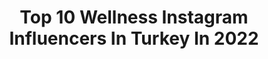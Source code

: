 ---
title: Top 10 Wellness Instagram Influencers In Turkey In 2022
description: >-
  Find top wellness Instagram influencers in Turkey in 2022. Most popular hashtags: #wellness #sa #healthylifestyle.
platform: Instagram
hits: 27
text_top: Discover the most popular Instagram profiles on inBeat.
text_bottom: Our platform aggregates 27 Instagram influencers like this in Turkey for you to contact.
profiles:
  - username: "duygucirakfitpilates"
    fullname: >-
      DUYGU ÇIRAK
    bio: >-
      PILATES TRAINER FITNESS PERSONAL TRAINER TURKEY BIKINI FITNESS CHAMPIONSHIP 🏆🏅 NATIONAL ATHLETE 🏅 WELLNESS COACH FITNESS MODELING
    location: "Turkey"
    followers: 124831
    engagement: 201
    commentsToLikes: 0.016619
    id: ckapbsto317pv0i788jxngket
    verified: false
    hashtags: ""
  - username: "black_pantheres"
    fullname: >-
      N O U N E T T A
    bio: >-
      Digital journey of family, fashion, style, beauty and wellness 🇫🇷🇨🇩
    location: "Turkey"
    followers: 118744
    engagement: 204
    commentsToLikes: 0.016679
    id: ck6ugwohm5m9h0j71hw0s3m0j
    verified: false
    hashtags: "#fashionweek, #model, #stayhome, #fashionshow"
  - username: "ebrarozllpkoca"
    fullname: >-
      ZiN™𝔼𝕓𝕣𝕒𝕣 𝕄𝕦𝕤𝕥𝕒𝕗𝕒 𝕂𝕠𝕔𝕒
    bio: >-
      @mstfakoca_ 21.06💍 Ö.H.Ü BESYO 🎓 Zumba Instructor ZIN™ 💃🏻 Pilates Instructor 🤸🏻‍♀️ Wellness Instructor🏋🏻‍♀️ Beden Eğt Öğrt 🎖 Badminton Coach🏸
    location: "Turkey"
    followers: 4817
    engagement: 1323
    commentsToLikes: 0.021387
    id: ck8tdn2d0400n0j78jkzqepkk
    verified: false
    hashtags: "#anneyim, #tbt, #instagood, #manzararesimleri"
  - username: "wellnesscoach_zefrayigit58"
    fullname: >-
      𝓦𝓸𝓻𝓵𝓭𝓣𝓮𝓪𝓶 𝓩𝓮𝓯𝓻𝓪 🥰 𝓘𝓼𝓶𝓪𝓲𝓵 𝓒𝓲𝓽𝓪
    bio: >-
      Hiç bir his kendinizi fit hissetmeniz kadar Güzel değildir... ürün odaklı değil sonuç odaklı çalışıyoruz 💚Worms💚 Selbstândiges Herbalife Mitglied💚
    location: "Turkey"
    followers: 32581
    engagement: 209
    commentsToLikes: 0.065258
    id: ckf5vwsxfq5sc0j23jlyemas5
    verified: false
    hashtags: "#herbalifedeutschland, #istanbul, #tiktok, #polatl"
  - username: "gizemozdilli"
    fullname: >-
      Gizem Özdilli
    bio: >-
      Digital pr @umutakyuzzz ( draw-b medya) 📕AlfaKitap❤#Gizeminmutfakaşkı #Aşkınlezzeti @alfakitap
    location: "Turkey"
    followers: 152096
    engagement: 225
    commentsToLikes: 0.091027
    id: ck0vvmm8upsiz0i19rxixxdt1
    verified: true
    hashtags: "#bak, #karde, #medical, #day"
  - username: "neslisahduzyatan"
    fullname: >-
      Neslisah Alkoclar
    bio: >-
      @beyzisah info@alphafilmpro.com
    location: "Turkey"
    followers: 554563
    engagement: 649
    commentsToLikes: 0.010701
    id: ck1365vek4w9n0i19lhvd8oae
    verified: true
    hashtags: "#vitd, #wellness, #memekanserifark, #healthyskin"
  - username: "profdrismettamer"
    fullname: >-
      İsmet Tamer
    bio: >-
      İstinye Üniversitesi Tıp Fakültesi Liv Hospital afs’86 Cerrahpaşa’92 #sağlıklıyaşam #sağlıklıbeslenme #estetik#bütünselsağlık#antiaging#sporcusağlığı
    location: "Turkey"
    followers: 20034
    engagement: 449
    commentsToLikes: 0.031425
    id: ck8td1yma1iwa0j780nm7j63d
    verified: false
    hashtags: "#nutrition, #diyet, #hipertansiyon, #doktorlar"
  - username: "draytackaradag"
    fullname: >-
      Aytac Karadag
    bio: >-
      Fonksiyonel Tıp, Bütüncül Tıp, İç Hastalıkları (Dahiliye) Uzmanı ONLİNE RANDEVU / DANIŞMANLIK HİZMETİ *05529505151*@officialnurullahgunes *
    location: "Turkey"
    followers: 31088
    engagement: 506
    commentsToLikes: 0.074444
    id: ck15s8k1abrqw0i19xza1ewkl
    verified: false
    hashtags: "#draytackaradag, #detoks, #detox, #corona"
  - username: "drgurkankubilay"
    fullname: >-
      Dr Gürkan Kubilay
    bio: >-
      İç Hast. Uzm. KızBabası❤️ 👍Obezite Tedavisi 👍İnsülin Bıraktırma(T2DM) 👍Probiyotik Beslenme 👍Yedire Yedire Zayıflatma ☎️02167090708☎️02125566071
    location: "Turkey"
    followers: 109493
    engagement: 231
    commentsToLikes: 0.049718
    id: ck8sx70szgd8g0j782rpbnoym
    verified: false
    hashtags: "#ins, #onlinediet, #wellness, #gurkankubilay"
  - username: "prof.dr.osmanmuftuoglu"
    fullname: >-
      Prof.Dr.Osman Müftüoğlu
    bio: >-
      İç Hastalıkları Uzmanı Yaşasın Hayat Kliniği ☎️ 0212 230 74 00
    location: "Turkey"
    followers: 1009622
    engagement: 147
    commentsToLikes: 0.023264
    id: ck5q9y5zodlr20i11vk7e2in9
    verified: true
    hashtags: ""
---